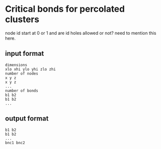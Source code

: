 # Critical bonds for percolated clusters

node id start at 0 or 1 and are id holes allowed or not? need to mention this here.

## input format

    dimensions
    xlo xhi ylo yhi zlo zhi
    number of nodes
    x y z
    x y z
    ...
    number of bonds
    b1 b2
    b1 b2 
    ...

## output format

    b1 b2
    b1 b2
    ...
    bnc1 bnc2
